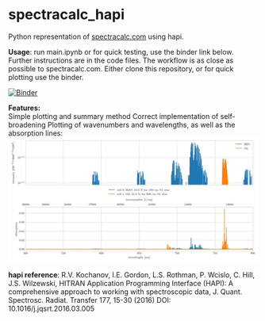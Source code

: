 # spectracalc_hapi
Python representation of [spectracalc.com](www.spectracalc.com) using hapi.

**Usage**:
	run main.ipynb or for quick testing, use the binder link below.
	Further instructions are in the code files. The workflow is as close as possible to spectracalc.com.
	Either clone this repository, or for quick plotting use the binder.

[![Binder](https://mybinder.org/badge_logo.svg)](https://mybinder.org/v2/gh/dermahax/spectracalc_hapi/HEAD?labpath=main.ipynb)
    
**Features:**  
    Simple plotting and summary method
    Correct implementation of self-broadening
	Plotting of wavenumbers and wavelengths, as well as the absorption lines:
	![Example plot](exports/demo_plot.jpg)

    




**hapi reference**:
 R.V. Kochanov, I.E. Gordon, L.S. Rothman, P. Wcislo, C. Hill, J.S. Wilzewski,
	   HITRAN Application Programming Interface (HAPI): A comprehensive approach
	   to working with spectroscopic data, J. Quant. Spectrosc. Radiat. Transfer 177, 15-30 (2016)
	   DOI: 10.1016/j.jqsrt.2016.03.005
	   
	   
	 
